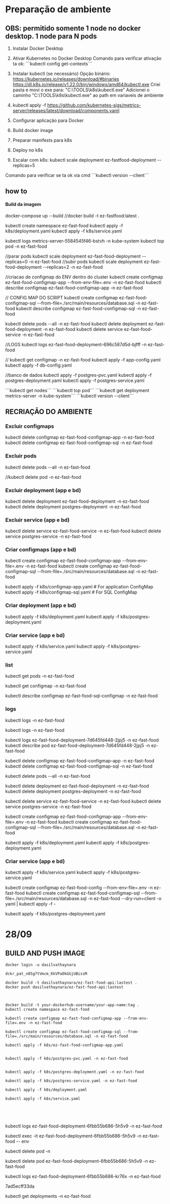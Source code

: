 # Preparação de ambiente

## OBS: permitido somente 1 node no docker desktop. 1 node para N pods
1. Instalar Docker Desktop
2. Ativar Kubernetes no Docker Desktop
Comando para verificar ativação ta ok:
	´´´kubectl config get-contexts´´´
3. Instalar kubectl (se necessário)
	Opção binário: https://kubernetes.io/releases/download/#binaries
	https://dl.k8s.io/release/v1.22.0/bin/windows/amd64/kubectl.exe
	Criei pasta e movi o exe para: "C:\TOOLS\k8s\kubectl.exe"
	Adicionei o caminho "C:\TOOLS\k8s\kubectl.exe" ao path em variaveis de ambiente
	
4. kubectl apply -f https://github.com/kubernetes-sigs/metrics-server/releases/latest/download/components.yaml

	
5. Configurar aplicação para Docker
6. Build docker image
7. Preparar manifests para k8s
8. Deploy no k8s
9. Escalar com k8s:
	kubectl scale deployment ez-fastfood-deployment --replicas=5
	
Comando para verificar se ta ok via cmd
´´´kubectl version --client´´´

## how to

#### Build da imagem

docker-compose up --build 
//docker build -t ez-fastfood:latest .

kubectl create namespace ez-fast-food
kubectl apply -f k8s/deployment.yaml
kubectl apply -f k8s/service.yaml

kubectl logs metrics-server-5584545f46-bstvh -n kube-system
kubectl top pod -n ez-fast-food

//parar pods
kubectl scale deployment ez-fast-food-deployment --replicas=0 -n ez-fast-food
//subir pods
kubectl scale deployment ez-fast-food-deployment --replicas=2 -n ez-fast-food


//criacao de configmap do ENV dentro do cluster
kubectl create configmap ez-fast-food-configmap-app --from-env-file=.env -n ez-fast-food
kubectl describe configmap ez-fast-food-configmap-app -n ez-fast-food


// CONFIG MAP DO SCRIPT
kubectl create configmap ez-fast-food-configmap-sql --from-file=./src/main/resources/database.sql -n ez-fast-food
kubectl describe configmap ez-fast-food-configmap-sql -n ez-fast-food


kubectl delete pods --all -n ez-fast-food
kubectl delete deployment ez-fast-food-deployment -n ez-fast-food
kubectl delete service ez-fast-food-service -n ez-fast-food


//LOGS
kubectl logs ez-fast-food-deployment-696c587d5d-bjfff -n ez-fast-food



//
kubectl get configmap -n ez-fast-food
kubectl apply -f app-config.yaml
kubectl apply -f db-config.yaml



//banco de dados
kubectl apply -f postgres-pvc.yaml
kubectl apply -f postgres-deployment.yaml
kubectl apply -f postgres-service.yaml



´´´kubectl get nodes´´´
´´´kubectl top pod´´´
´´´kubectl get deployment metrics-server -n kube-system´´´
´´´kubectl version --client´´´


## RECRIAÇÃO DO AMBIENTE
### Excluir configmaps
kubectl delete configmap ez-fast-food-configmap-app -n ez-fast-food
kubectl delete configmap ez-fast-food-configmap-sql -n ez-fast-food

### Excluir pods
kubectl delete pods --all -n ez-fast-food 

//kubectl delete pod <nome-do-pod> -n ez-fast-food

### Excluir deployment (app e bd)
kubectl delete deployment ez-fast-food-deployment -n ez-fast-food
kubectl delete deployment postgres-deployment -n ez-fast-food

### Excluir service (app e bd)
kubectl delete service ez-fast-food-service -n ez-fast-food
kubectl delete service postgres-service -n ez-fast-food

### Criar configmaps (app e bd)
kubectl create configmap ez-fast-food-configmap-app --from-env-file=.env -n ez-fast-food
kubectl create configmap ez-fast-food-configmap-sql --from-file=./src/main/resources/database.sql -n ez-fast-food

kubectl apply -f k8s/configmap-app.yaml   # For application ConfigMap
kubectl apply -f k8s/configmap-sql.yaml   # For SQL ConfigMap


### Criar deployment (app e bd)
kubectl apply -f k8s/deployment.yaml
kubectl apply -f k8s/postgres-deployment.yaml

### Criar service (app e bd)
kubectl apply -f k8s/service.yaml
kubectl apply -f k8s/postgres-service.yaml


### list

kubectl get pods -n ez-fast-food

kubectl get configmap -n ez-fast-food

kubectl describe configmap ez-fast-food-sql-configmap -n ez-fast-food


### logs
kubectl logs <nome-pod> -n ez-fast-food

kubectl logs <nome-pod> -n ez-fast-food


kubectl logs ez-fast-food-deployment-7d645fd448-2jpj5 -n ez-fast-food
kubectl describe pod ez-fast-food-deployment-7d645fd448-2jpj5 -n ez-fast-food





kubectl delete configmap ez-fast-food-configmap-app -n ez-fast-food
kubectl delete configmap ez-fast-food-configmap-sql -n ez-fast-food


kubectl delete pods --all -n ez-fast-food 


kubectl delete deployment ez-fast-food-deployment -n ez-fast-food
kubectl delete deployment postgres-deployment -n ez-fast-food


kubectl delete service ez-fast-food-service -n ez-fast-food
kubectl delete service postgres-service -n ez-fast-food


kubectl create configmap ez-fast-food-configmap-app --from-env-file=.env -n ez-fast-food
kubectl create configmap ez-fast-food-configmap-sql --from-file=./src/main/resources/database.sql -n ez-fast-food


kubectl apply -f k8s/deployment.yaml
kubectl apply -f k8s/postgres-deployment.yaml

### Criar service (app e bd)
kubectl apply -f k8s/service.yaml
kubectl apply -f k8s/postgres-service.yaml


kubectl create configmap ez-fast-food-config --from-env-file=.env -n ez-fast-food
kubectl create configmap ez-fast-food-configmap-sql --from-file=./src/main/resources/database.sql -n ez-fast-food --dry-run=client -o yaml | kubectl apply -f -


kubectl apply -f k8s/postgres-deployment.yaml




# 28/09

## BUILD AND PUSH IMAGE

```
docker login -u dasilvathaynara

dckr_pat_n05g7tVmcm_KkVPaOkGGjUBissM

docker build -t dasilvathaynara/ez-fast-food-api:lastest .
docker push dasilvathaynara/ez-fast-food-api:lastest


```

```

docker build -t your-dockerhub-username/your-app-name:tag .
kubectl create namespace ez-fast-food

kubectl create configmap ez-fast-food-configmap-app --from-env-file=.env -n ez-fast-food

kubectl create configmap ez-fast-food-configmap-sql --from-file=./src/main/resources/database.sql -n ez-fast-food

kubectl apply -f k8s/ez-fast-food-configmap-app.yaml


kubectl apply -f k8s/postgres-pvc.yaml -n ez-fast-food


kubectl apply -f k8s/postgres-deployment.yaml -n ez-fast-food

kubectl apply -f k8s/postgres-service.yaml -n ez-fast-food

kubectl apply -f k8s/deployment.yaml

kubectl apply -f k8s/service.yaml





```

kubectl logs ez-fast-food-deployment-6fbb55b686-5h5v9 -n ez-fast-food

kubectl exec -it ez-fast-food-deployment-6fbb55b686-5h5v9 -n ez-fast-food -- env

kubectl delete pod <pod-name> -n <namespace>

kubectl delete pod ez-fast-food-deployment-6fbb55b686-5h5v9 -n ez-fast-food 


kubectl logs ez-fast-food-deployment-6fbb55b686-kr76x -n ez-fast-food

7ad5ecff33da

kubectl get deployments -n ez-fast-food










	